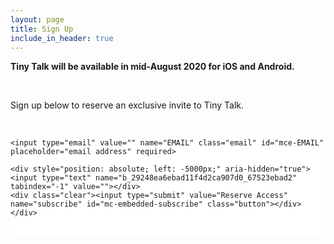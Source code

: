 ```yaml
---
layout: page
title: Sign Up
include_in_header: true
---
```


**Tiny Talk will be available in mid-August 2020 for iOS and Android.**

<br>

Sign up below to reserve an exclusive invite to Tiny Talk.

<br>

<!-- Begin Mailchimp Signup Form -->

<link href="//cdn-images.mailchimp.com/embedcode/horizontal-slim-10_7.css" rel="stylesheet" type="text/css">
<style type="text/css">
	#mc_embed_signup{background:#fff; clear:left; font:14px Helvetica,Arial,sans-serif; width:100%;}

</style>
<div id="mc_embed_signup">
<form action="https://tinytalk.us17.list-manage.com/subscribe/post?u=29248ea6ebad11f4d2ca907d0&amp;id=67523ebad2" method="post" id="mc-embedded-subscribe-form" name="mc-embedded-subscribe-form" class="validate" target="_blank" novalidate>
    <div id="mc_embed_signup_scroll">

	<input type="email" value="" name="EMAIL" class="email" id="mce-EMAIL" placeholder="email address" required>

    <div style="position: absolute; left: -5000px;" aria-hidden="true"><input type="text" name="b_29248ea6ebad11f4d2ca907d0_67523ebad2" tabindex="-1" value=""></div>
    <div class="clear"><input type="submit" value="Reserve Access" name="subscribe" id="mc-embedded-subscribe" class="button"></div>
    </div>
</form>
</div>

<!--End mc_embed_signup-->

<br>
